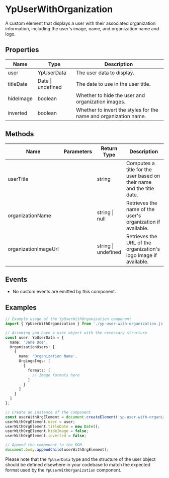 # YpUserWithOrganization

A custom element that displays a user with their associated organization information, including the user's image, name, and organization name and logo.

## Properties

| Name          | Type                | Description                                       |
|---------------|---------------------|---------------------------------------------------|
| user          | YpUserData          | The user data to display.                         |
| titleDate     | Date \| undefined   | The date to use in the user title.                |
| hideImage     | boolean             | Whether to hide the user and organization images. |
| inverted      | boolean             | Whether to invert the styles for the name and organization name. |

## Methods

| Name              | Parameters | Return Type | Description |
|-------------------|------------|-------------|-------------|
| userTitle         |            | string      | Computes a title for the user based on their name and the title date. |
| organizationName  |            | string \| null | Retrieves the name of the user's organization if available. |
| organizationImageUrl |        | string \| undefined | Retrieves the URL of the organization's logo image if available. |

## Events

- No custom events are emitted by this component.

## Examples

```typescript
// Example usage of the YpUserWithOrganization component
import { YpUserWithOrganization } from './yp-user-with-organization.js';

// Assuming you have a user object with the necessary structure
const user: YpUserData = {
  name: 'Jane Doe',
  OrganizationUsers: [
    {
      name: 'Organization Name',
      OrgLogoImgs: [
        {
          formats: [
            // Image formats here
          ]
        }
      ]
    }
  ]
};

// Create an instance of the component
const userWithOrgElement = document.createElement('yp-user-with-organization') as YpUserWithOrganization;
userWithOrgElement.user = user;
userWithOrgElement.titleDate = new Date();
userWithOrgElement.hideImage = false;
userWithOrgElement.inverted = false;

// Append the component to the DOM
document.body.appendChild(userWithOrgElement);
```

Please note that the `YpUserData` type and the structure of the user object should be defined elsewhere in your codebase to match the expected format used by the `YpUserWithOrganization` component.